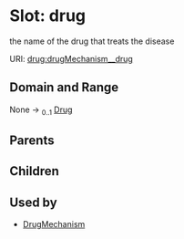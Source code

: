
# Slot: drug


the name of the drug that treats the disease

URI: [drug:drugMechanism__drug](http://w3id.org/ontogpt/drug/drugMechanism__drug)


## Domain and Range

None &#8594;  <sub>0..1</sub> [Drug](Drug.md)

## Parents


## Children


## Used by

 * [DrugMechanism](DrugMechanism.md)
